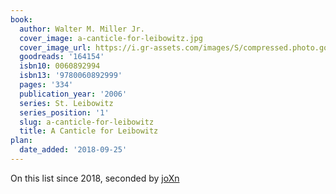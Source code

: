 ```yaml
---
book:
  author: Walter M. Miller Jr.
  cover_image: a-canticle-for-leibowitz.jpg
  cover_image_url: https://i.gr-assets.com/images/S/compressed.photo.goodreads.com/books/1450516880l/164154._SX98_.jpg
  goodreads: '164154'
  isbn10: 0060892994
  isbn13: '9780060892999'
  pages: '334'
  publication_year: '2006'
  series: St. Leibowitz
  series_position: '1'
  slug: a-canticle-for-leibowitz
  title: A Canticle for Leibowitz
plan:
  date_added: '2018-09-25'
---
```


On this list since 2018, seconded by [joXn](https://twitter.com/joXn/status/1275424740430102529)

